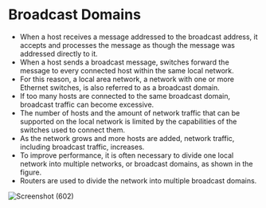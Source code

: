 # Broadcast Domains

- When a host receives a message addressed to the broadcast address, it accepts and processes the message as though the message was addressed directly to it.
- When a host sends a broadcast message, switches forward the message to every connected host within the same local network.
- For this reason, a local area network, a network with one or more Ethernet switches, is also referred to as a broadcast domain.
- If too many hosts are connected to the same broadcast domain, broadcast traffic can become excessive.
- The number of hosts and the amount of network traffic that can be supported on the local network is limited by the capabilities of the switches used to connect them.
- As the network grows and more hosts are added, network traffic, including broadcast traffic, increases.
- To improve performance, it is often necessary to divide one local network into multiple networks, or broadcast domains, as shown in the figure.
- Routers are used to divide the network into multiple broadcast domains.

![Screenshot (602)](https://user-images.githubusercontent.com/63872951/171255959-c2c7bb1a-39cd-4b68-a383-41c18c5de2d3.png)

